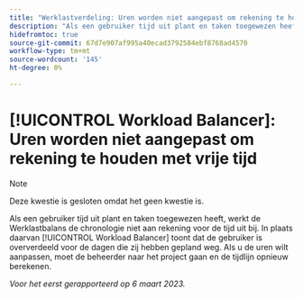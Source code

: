 ```yaml
---
title: "Werklastverdeling: Uren worden niet aangepast om rekening te houden met vrije tijd"
description: "Als een gebruiker tijd uit plant en taken toegewezen heeft, werkt de Werklastbalans de chronologie niet aan rekening voor de tijd uit bij. In plaats daarvan, toont de Balancer van de Werkbelasting dat de gebruiker voor de dagen oververdeeld is die zij hebben gepland weg. Als u de uren wilt aanpassen, moet de beheerder naar het project gaan en de tijdlijn opnieuw berekenen."
hidefromtoc: true
source-git-commit: 67d7e907af995a40ecad3792584ebf8768ad4570
workflow-type: tm+mt
source-wordcount: '145'
ht-degree: 0%

---
```



# [!UICONTROL Workload Balancer]: Uren worden niet aangepast om rekening te houden met vrije tijd

>[!NOTE]
>
>Deze kwestie is gesloten omdat het geen kwestie is.

Als een gebruiker tijd uit plant en taken toegewezen heeft, werkt de Werklastbalans de chronologie niet aan rekening voor de tijd uit bij. In plaats daarvan [!UICONTROL Workload Balancer] toont dat de gebruiker is oververdeeld voor de dagen die zij hebben gepland weg. Als u de uren wilt aanpassen, moet de beheerder naar het project gaan en de tijdlijn opnieuw berekenen.

_Voor het eerst gerapporteerd op 6 maart 2023._

